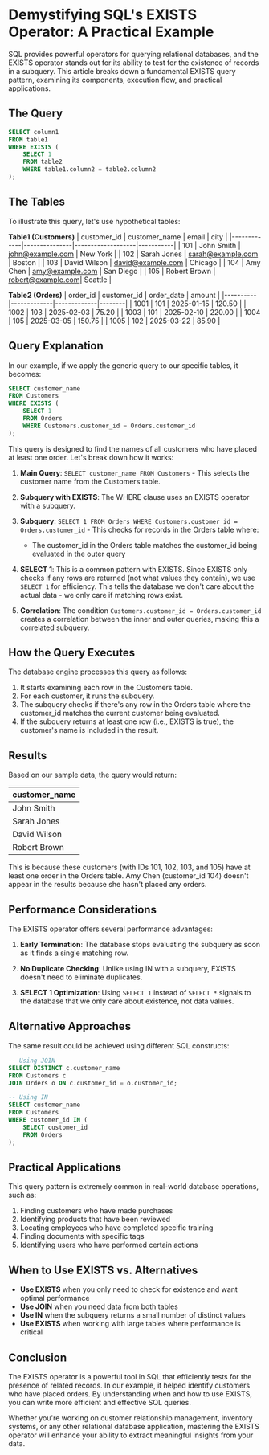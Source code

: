 # Demystifying SQL's EXISTS Operator: A Practical Example

SQL provides powerful operators for querying relational databases, and the EXISTS operator stands out for its ability to test for the existence of records in a subquery. This article breaks down a fundamental EXISTS query pattern, examining its components, execution flow, and practical applications.

## The Query

```sql
SELECT column1
FROM table1
WHERE EXISTS (
    SELECT 1
    FROM table2
    WHERE table1.column2 = table2.column2
);
```

## The Tables

To illustrate this query, let's use hypothetical tables:

**Table1 (Customers)**
| customer_id | customer_name | email             | city      |
|-------------|---------------|-------------------|-----------|
| 101         | John Smith    | john@example.com  | New York  |
| 102         | Sarah Jones   | sarah@example.com | Boston    |
| 103         | David Wilson  | david@example.com | Chicago   |
| 104         | Amy Chen      | amy@example.com   | San Diego |
| 105         | Robert Brown  | robert@example.com| Seattle   |

**Table2 (Orders)**
| order_id | customer_id | order_date  | amount |
|----------|-------------|-------------|--------|
| 1001     | 101         | 2025-01-15  | 120.50 |
| 1002     | 103         | 2025-02-03  | 75.20  |
| 1003     | 101         | 2025-02-10  | 220.00 |
| 1004     | 105         | 2025-03-05  | 150.75 |
| 1005     | 102         | 2025-03-22  | 85.90  |

## Query Explanation

In our example, if we apply the generic query to our specific tables, it becomes:

```sql
SELECT customer_name
FROM Customers
WHERE EXISTS (
    SELECT 1
    FROM Orders
    WHERE Customers.customer_id = Orders.customer_id
);
```

This query is designed to find the names of all customers who have placed at least one order. Let's break down how it works:

1. **Main Query**: `SELECT customer_name FROM Customers` - This selects the customer name from the Customers table.

2. **Subquery with EXISTS**: The WHERE clause uses an EXISTS operator with a subquery.

3. **Subquery**: `SELECT 1 FROM Orders WHERE Customers.customer_id = Orders.customer_id` - This checks for records in the Orders table where:
   - The customer_id in the Orders table matches the customer_id being evaluated in the outer query

4. **SELECT 1**: This is a common pattern with EXISTS. Since EXISTS only checks if any rows are returned (not what values they contain), we use `SELECT 1` for efficiency. This tells the database we don't care about the actual data - we only care if matching rows exist.

5. **Correlation**: The condition `Customers.customer_id = Orders.customer_id` creates a correlation between the inner and outer queries, making this a correlated subquery.

## How the Query Executes

The database engine processes this query as follows:

1. It starts examining each row in the Customers table.
2. For each customer, it runs the subquery.
3. The subquery checks if there's any row in the Orders table where the customer_id matches the current customer being evaluated.
4. If the subquery returns at least one row (i.e., EXISTS is true), the customer's name is included in the result.

## Results

Based on our sample data, the query would return:

| customer_name |
|---------------|
| John Smith    |
| Sarah Jones   |
| David Wilson  |
| Robert Brown  |

This is because these customers (with IDs 101, 102, 103, and 105) have at least one order in the Orders table. Amy Chen (customer_id 104) doesn't appear in the results because she hasn't placed any orders.

## Performance Considerations

The EXISTS operator offers several performance advantages:

1. **Early Termination**: The database stops evaluating the subquery as soon as it finds a single matching row.

2. **No Duplicate Checking**: Unlike using IN with a subquery, EXISTS doesn't need to eliminate duplicates.

3. **SELECT 1 Optimization**: Using `SELECT 1` instead of `SELECT *` signals to the database that we only care about existence, not data values.

## Alternative Approaches

The same result could be achieved using different SQL constructs:

```sql
-- Using JOIN
SELECT DISTINCT c.customer_name
FROM Customers c
JOIN Orders o ON c.customer_id = o.customer_id;

-- Using IN
SELECT customer_name
FROM Customers
WHERE customer_id IN (
    SELECT customer_id
    FROM Orders
);
```

## Practical Applications

This query pattern is extremely common in real-world database operations, such as:

1. Finding customers who have made purchases
2. Identifying products that have been reviewed
3. Locating employees who have completed specific training
4. Finding documents with specific tags
5. Identifying users who have performed certain actions

## When to Use EXISTS vs. Alternatives

- **Use EXISTS** when you only need to check for existence and want optimal performance
- **Use JOIN** when you need data from both tables
- **Use IN** when the subquery returns a small number of distinct values
- **Use EXISTS** when working with large tables where performance is critical

## Conclusion

The EXISTS operator is a powerful tool in SQL that efficiently tests for the presence of related records. In our example, it helped identify customers who have placed orders. By understanding when and how to use EXISTS, you can write more efficient and effective SQL queries.

Whether you're working on customer relationship management, inventory systems, or any other relational database application, mastering the EXISTS operator will enhance your ability to extract meaningful insights from your data.